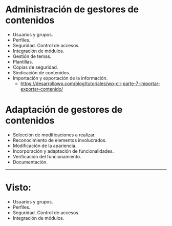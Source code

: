 # Administración de gestores de contenidos
- Usuarios y grupos.
- Perfiles.
- Seguridad. Control de accesos.
- Integración de módulos.
- Gestión de temas.
- Plantillas.
- Copias de seguridad.
- Sindicación de contenidos.
- Importación y exportación de la información.
  * https://desarrollowp.com/blog/tutoriales/wp-cli-parte-7-importar-exportar-contenido/

# Adaptación de gestores de contenidos
- Selección de modificaciones a realizar.
- Reconocimiento de elementos involucrados.
- Modificación de la apariencia.
- Incorporación y adaptación de funcionalidades.
- Verificación del funcionamiento.
- Documentación.

-----------

# Visto:
- Usuarios y grupos.
- Perfiles.
- Seguridad. Control de accesos.
- Integración de módulos.
